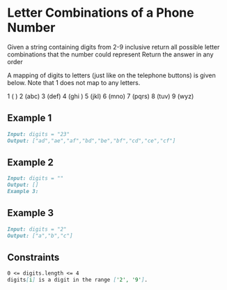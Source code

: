 # Letter Combinations of a Phone Number

Given a string containing digits from 2-9 inclusive return all possible letter combinations that the number could represent
Return the answer in any order

A mapping of digits to letters  (just like on the telephone buttons) is given below.
Note that 1 does not map to any letters.

1 (    ) 2 (abc) 3 (def)
4 (ghi ) 5 (jkl) 6 (mno)
7 (pqrs) 8 (tuv) 9 (wyz)

## Example 1

```md
Input: digits = "23"
Output: ["ad","ae","af","bd","be","bf","cd","ce","cf"]
```

## Example 2

```md
Input: digits = ""
Output: []
Example 3:
```

## Example 3

```md
Input: digits = "2"
Output: ["a","b","c"]
```

## Constraints

```md
0 <= digits.length <= 4
digits[i] is a digit in the range ['2', '9'].
```
